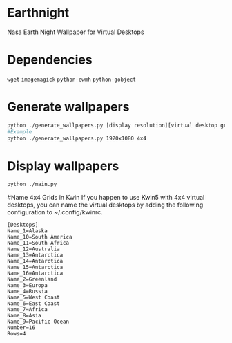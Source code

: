 # Earthnight
Nasa Earth Night Wallpaper for Virtual Desktops

# Dependencies
`wget` `imagemagick` `python-ewmh` `python-gobject`

# Generate wallpapers
```sh
python ./generate_wallpapers.py [display resolution][virtual desktop grid size]
#Example
python ./generate_wallpapers.py 1920x1080 4x4
```

# Display wallpapers
```sh
python ./main.py
```

#Name 4x4 Grids in Kwin
If you happen to use Kwin5 with 4x4 virtual desktops, you can name the virtual desktops by adding the following configuration to ~/.config/kwinrc.
```
[Desktops]
Name_1=Alaska
Name_10=South America
Name_11=South Africa
Name_12=Australia
Name_13=Antarctica
Name_14=Antarctica
Name_15=Antarctica
Name_16=Antarctica
Name_2=Greenland
Name_3=Europa
Name_4=Russia
Name_5=West Coast
Name_6=East Coast
Name_7=Africa
Name_8=Asia
Name_9=Pacific Ocean
Number=16
Rows=4
```
